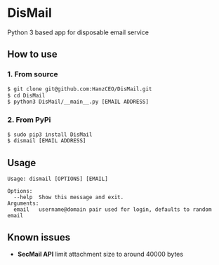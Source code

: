 # DisMail
Python 3 based app for disposable email service

## How to use
### 1. From source
```sh
$ git clone git@github.com:HanzCEO/DisMail.git
$ cd DisMail
$ python3 DisMail/__main__.py [EMAIL ADDRESS]
```
### 2. From PyPi
```sh
$ sudo pip3 install DisMail
$ dismail [EMAIL ADDRESS]
```

## Usage
```
Usage: dismail [OPTIONS] [EMAIL]

Options:
  --help  Show this message and exit.
Arguments:
  email   username@domain pair used for login, defaults to random email
```

## Known issues
 - **SecMail API** limit attachment size to around 40000 bytes
